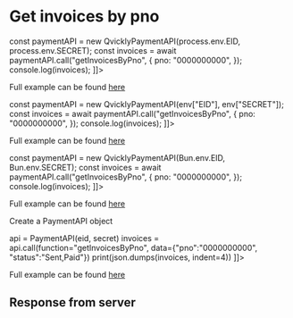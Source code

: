 # Get invoices by pno

<include from="Snippets-PaymentAPI.md" element-id="snippet-header"></include>

<tabs>
    <tab title="%code-json%">
<code-block lang="json">
<![CDATA[
{
    "credentials": {
        "id": "%MERCHANT_ID%",
        "hash": "6f64652a1bfc9cef299d1a8d76e10636716cae33ff49998b413f9513968ea86e56a0974535c434bfa26b1a6c9563b93f45e3951a0215e949b1c2c430e9ca790b",
        "version": "%API_VERSION%",
        "client": "%CLIENT_NAME%",
        "language": "sv",
        "time": 1714933179.069521
    },
    "data": {
        "pno": "0000000000",
        "status": "Sent,Paid"
    },
    "function": "getInvoicesByPno"
}
]]>
</code-block>
    </tab>

<tab title="%code-node%">
<code-block lang="javascript">
<![CDATA[
import { QvicklyPaymentAPI } from "../../PaymentAPI.js";

const paymentAPI = new QvicklyPaymentAPI(process.env.EID, process.env.SECRET);
const invoices = await paymentAPI.call("getInvoicesByPno", {
    pno: "0000000000",
});
console.log(invoices);
]]>
</code-block>

Full example can be found [here](https://github.com/Billmate/QvicklyAPISamples/blob/main/Node.JS/examples/PaymentAPI/getInvoicesByPno.js)

</tab>

<tab title="%code-deno%">
<code-block lang="javascript">
<![CDATA[
import {QvicklyPaymentAPI, env} from "../../PaymentAPI.ts";

const paymentAPI = new QvicklyPaymentAPI(env["EID"], env["SECRET"]);
const invoices = await paymentAPI.call("getInvoicesByPno", {
    pno: "0000000000",
});
console.log(invoices);
]]>
</code-block>

Full example can be found [here](https://github.com/Billmate/QvicklyAPISamples/blob/main/Deno/examples/PaymentAPI/getInvoicesByPno.ts)

</tab>

<tab title="%code-bun%">
<code-block lang="javascript">
<![CDATA[
import QvicklyPaymentAPI from "../../PaymentAPI";

const paymentAPI = new QvicklyPaymentAPI(Bun.env.EID, Bun.env.SECRET);
const invoices = await paymentAPI.call("getInvoicesByPno", {
    pno: "0000000000",
});
console.log(invoices);
]]>
</code-block>

Full example can be found [here](https://github.com/Billmate/QvicklyAPISamples/blob/main/Bun/examples/PaymentAPI/getInvoicesByPno.ts)

</tab>

  <tab title="%code-python%">
<code-block lang="Python">
<![CDATA[
from PaymentAPI import PaymentAPI

# Create a PaymentAPI object
api = PaymentAPI(eid, secret)
invoices = api.call(function="getInvoicesByPno", data={"pno":"0000000000", "status":"Sent,Paid"})
print(json.dumps(invoices, indent=4))
]]>
</code-block>

Full example can be found [here](https://github.com/Billmate/QvicklyAPISamples/blob/main/Python/examples/PaymentAPI/getInvoicesByPno.py)

  </tab>
</tabs>

## Response from server
<code-block lang="json">
<![CDATA[
{
    "credentials": {
        "hash": "37790e896e2f78c58cbc7da6bafee4fd987ed1f02a72a5bc5faf79632276291ed34555d1d2d9d8b3858e1d39905efdc8b3148545
dac654a11c2f0d05ff2ae1e5",
        "logid": 1234567
    },
    "data": [
        {
            "status": "Cancelled",
            "name": "Whazzup",
            "invoicedate": "2024-04-19",
            "duedate": "2024-05-03",
            "topay": "0.00",
            "invoiceid_real": "12345",
            "fileurl": "http://www.combain.com/mexc/customerinvoices/2024089017233469726180c4f1b6bce.pdf",
            "balancedue": "0.00",
            "invoicetype": "F",
            "distributor_status": "Cancelled",
            "creditinvoiceid": "",
            "hash": "2024089017233469726180c4f1b6bce",
            "mm3servicesid": "123456",
            "mexcModulesid": "543210",
            "mexcCustomerinvoicesid": "1234567"
        }
    ]
}
]]>
</code-block>

<include from="Snippets-Examples.md" element-id="snippet-footer"></include>
